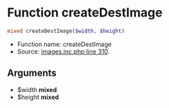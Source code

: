 Function createDestImage
===========================





```php
mixed createDestImage($width, $height)
```

* Function name: createDestImage
* Source: [images.inc.php line 310](https://github.com/PrestaShop/PrestaShop/blob/1.5.0.3/images.inc.php#L310).

Arguments
---------

* $width **mixed**
* $height **mixed**

